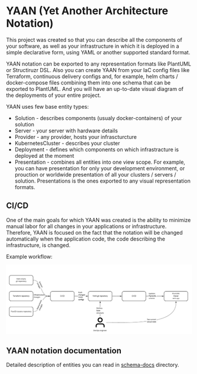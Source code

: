 # YAAN (Yet Another Architecture Notation)

This project was created so that you can describe all the components of your software, as well as your infrastructure in which it is deployed in a simple declarative form, using YAML or another supported standard format.

YAAN notation can be exported to any representation formats like PlantUML or Structiruzr DSL.
Also you can create YAAN from your IaC config files like Terraform, continuous delivery configs and, for example, helm charts / docker-compose files combining them into one schema that can be exported to PlantUML. And you will have an up-to-date visual diagram of the deployments of your entire project.

YAAN uses few base entity types:
* Solution - describes components (usualy docker-containers) of your solution
* Server - your server with hardware details
* Provider - any provider, hosts your infrascturcture
* KubernetesCluster - describes your cluster
* Deployment - defines which components on which infrastracture is deployed at the moment
* Presentation - combines all entities into one view scope. For example, you can have presentation for only your development environment, or prouction or worldwide presentation of all your clusters / servers / solution. Presentations is the ones exported to any visual representation formats.

## CI/CD

One of the main goals for which YAAN was created is the ability to minimize manual labor for all changes in your applications or infrastructure. Therefore, YAAN is focused on the fact that the notation will be changed automatically when the application code, the code describing the infrastructure, is changed.

Example workflow:

![example workflow](./docs/images/workflow-example2.jpg)


## YAAN notation documentation

Detailed description of entities you can read in [schema-docs](./schema-docs) directory.

